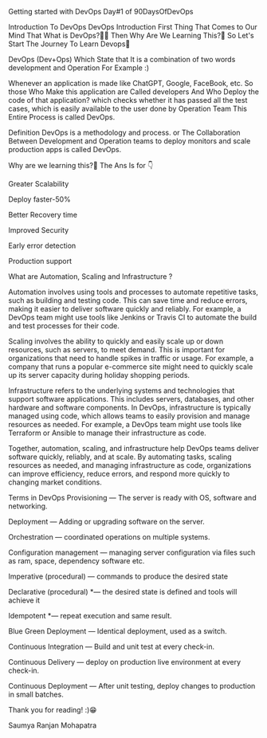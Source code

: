 Getting started with DevOps
Day#1 of 90DaysOfDevOps

Introduction To DevOps
DevOps Introduction
First Thing That Comes to Our Mind That What is DevOps?🤔😃
Then Why Are We Learning This?🤔
So Let's Start The Journey To Learn Devops🚀

DevOps
(Dev+Ops) Which State that It is a combination of two words development and Operation For Example :)

Whenever an application is made like ChatGPT, Google, FaceBook, etc. So those Who Make this application are Called developers And Who Deploy the code of that application? which checks whether it has passed all the test cases, which is easily available to the user done by Operation Team This Entire Process is called DevOps.

Definition
DevOps is a methodology and process. or The Collaboration Between Development and Operation teams to deploy monitors and scale production apps is called DevOps.

Why are we learning this?🤔
The Ans Is for 👇

Greater Scalability

Deploy faster-50%

Better Recovery time

Improved Security

Early error detection

Production support

What are Automation, Scaling and Infrastructure ?

Automation involves using tools and processes to automate repetitive tasks, such as building and testing code. This can save time and reduce errors, making it easier to deliver software quickly and reliably. For example, a DevOps team might use tools like Jenkins or Travis CI to automate the build and test processes for their code.

Scaling involves the ability to quickly and easily scale up or down resources, such as servers, to meet demand. This is important for organizations that need to handle spikes in traffic or usage. For example, a company that runs a popular e-commerce site might need to quickly scale up its server capacity during holiday shopping periods.

Infrastructure refers to the underlying systems and technologies that support software applications. This includes servers, databases, and other hardware and software components. In DevOps, infrastructure is typically managed using code, which allows teams to easily provision and manage resources as needed. For example, a DevOps team might use tools like Terraform or Ansible to manage their infrastructure as code.

Together, automation, scaling, and infrastructure help DevOps teams deliver software quickly, reliably, and at scale. By automating tasks, scaling resources as needed, and managing infrastructure as code, organizations can improve efficiency, reduce errors, and respond more quickly to changing market conditions.

Terms in DevOps
Provisioning — The server is ready with OS, software and networking.

Deployment — Adding or upgrading software on the server.

Orchestration — coordinated operations on multiple systems.

Configuration management — managing server configuration via files such as ram, space, dependency software etc.

Imperative (procedural) — commands to produce the desired state

Declarative (procedural) *— the desired state is defined and tools will achieve it

Idempotent *— repeat execution and same result.

Blue Green Deployment — Identical deployment, used as a switch.

Continuous Integration — Build and unit test at every check-in.

Continuous Delivery — deploy on production live environment at every check-in.

Continuous Deployment — After unit testing, deploy changes to production in small batches.

Thank you for reading! :)😁

Saumya Ranjan Mohapatra
